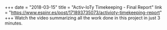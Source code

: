 +++
date = "2018-03-15"
title = "Activ-IoTy Timekeeping - Final Report"
link = "https://www.espinr.es/post/171893735073/activioty-timekeeping-report"
+++
Watch the video summarizing all the work done in this project in just 3 minutes.
